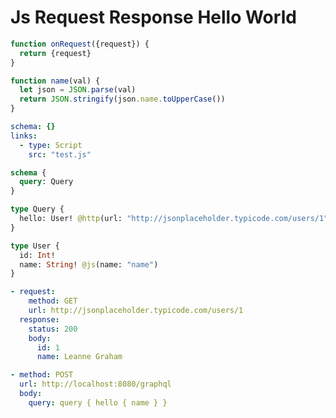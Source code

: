 # Js Request Response Hello World

```js @file:test.js
function onRequest({request}) {
  return {request}
}

function name(val) {
  let json = JSON.parse(val)
  return JSON.stringify(json.name.toUpperCase())
}
```

```yml @file:config.yml
schema: {}
links:
  - type: Script
    src: "test.js"
```

```graphql @config
schema {
  query: Query
}

type Query {
  hello: User! @http(url: "http://jsonplaceholder.typicode.com/users/1")
}

type User {
  id: Int!
  name: String! @js(name: "name")
}
```

```yml @mock
- request:
    method: GET
    url: http://jsonplaceholder.typicode.com/users/1
  response:
    status: 200
    body:
      id: 1
      name: Leanne Graham
```

```yml @test
- method: POST
  url: http://localhost:8080/graphql
  body:
    query: query { hello { name } }
```
